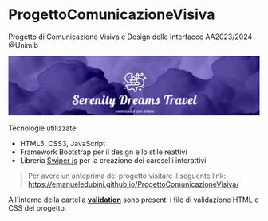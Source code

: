 # ProgettoComunicazioneVisiva
Progetto di Comunicazione Visiva e Design delle Interfacce AA2023/2024 @Unimib

<img src="img/Locandina.png" alt="Serenity Dreams Logo"/>


Tecnologie utilizzate:

- HTML5, CSS3, JavaScript
- Framework Bootstrap per il design e lo stile reattivi
- Libreria [Swiper js](https://swiperjs.com/) per la creazione dei caroselli interattivi


> Per avere un anteprima del progetto visitare il seguente link: https://emanueledubini.github.io/ProgettoComunicazioneVisiva/

All'interno della cartella [**validation**](https://github.com/EmanueleDubini/ProgettoComunicazioneVisiva/tree/main/validation) sono presenti i file di validazione HTML e CSS del progetto.